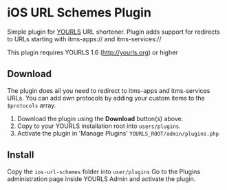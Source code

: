iOS URL Schemes Plugin
=============================

Simple plugin for <a href="http://yourls.org">YOURLS</a> URL shortener. Plugin adds support for redirects to URLs starting with itms-apps:// and itms-services://

This plugin requires YOURLS 1.6 (http://yourls.org) or higher

Download
--------
The plugin does all you need to redirect to itms-apps and itms-services URLs. You can add own protocols by adding your custom items to the <code>$protocols</code> array.

1. Download the plugin using the <b>Download</b> button(s) above.
2. Copy to your YOURLS installation root into `users/plugins`.
3. Activate the plugin in 'Manage Plugins' <code>YOURLS_ROOT/admin/plugins.php</code>

Install
-------

Copy the <code>ios-url-schemes</code> folder into <code>user/plugins</code>
Go to the Plugins administration page inside YOURLS Admin and activate the plugin.
